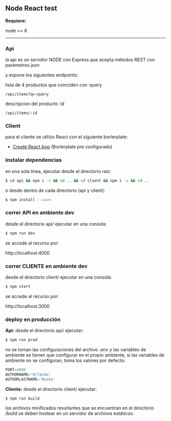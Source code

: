 ## Node React test


**Requiere:**

node >= 6

---

### Api

la api es un servidor NODE con Express que acepta métodos REST con parámetros json

y expone los siguientes endpoints:

lista de 4 productos que coinciden con :query

`/api/items?q=:query`

descripcion del producto :id

`/api/items/:id`


### Client

para el cliente se utilizo React con el siguiente borlerplate:

* [Create React App](https://github.com/facebookincubator/create-react) (Borlerplate pre configurado)


### instalar dependencias

en una sola linea, ejecutar desde el directorio raiz:
```bash
$ cd api && npm i -s && cd .. && cd client && npm i -s && cd ..
```
o desde dentro de cada directorio (api y client):
```bash
$ npm install --save
```



### correr API en ambiente dev

desde el directorio api/ ejecutar en una consola:

```bash
$ npm run dev
```

se accede al recurso por:

http://localhost:4000


### correr CLIENTE en ambiente dev

desde el directorio client/ ejecutar en una consola:

```bash
$ npm start
```

se accede al recurso por:

http://localhost:3000


### deploy en producción

**Api:**
desde el directorio api/ ejecutar:
```bash
$ npm run prod
```
no se toman las configuraciones del archivo .env y las variables de ambiente se tienen que configurar en el propio ambiente, si las variables de ambiente no se configuran, toma los valores por defecto:
```js
PORT=4000
AUTHORNAME='Orlando'
AUTHORLASTNAME='Nuske'
```
**Cliente:**
desde el directorio client/ ejecutar:

```bash
$ npm run build
```
los archivos minificados resultantes que se encuentran en el directorio /build se deben hostear en un servidor de archivos estáticos:
